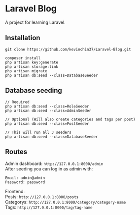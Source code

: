 # Laravel Blog

A project for learning Laravel.

## Installation

```
git clone https://github.com/kevinchin37/Laravel-Blog.git

composer install
php artisan key:generate
php artisan storage:link
php artisan migrate
php artisan db:seed --class=DatabaseSeeder
```

## Database seeding

```
// Required
php artisan db:seed --class=RoleSeeder
php artisan db:seed --class=AdminSeeder

// Optional (Will also create categories and tags per post)
php artisan db:seed --class=PostSeeder

// This will run all 3 seeders
php artisan db:seed --class=DatabaseSeeder

```

## Routes

Admin dashboard: ```http://127.0.0.1:8000/admin```\
After seeding you can log in as admin with:
```
Email: admin@admin
Password: password
```
Frontend: \
Posts: ```http://127.0.0.1:8000/posts```\
Categorys: ```http://127.0.0.1:8000/category/category-name```\
Tags: ```http://127.0.0.1:8000/tag/tag-name```
